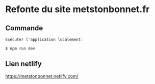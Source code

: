 # Refonte du site metstonbonnet.fr

## Commande

```
Exécuter l'application localement:

$ npm run dev
```


## Lien netlify

https://metstonbonnet.netlify.com/
